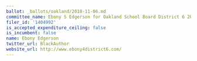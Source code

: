 ```yaml
---
ballot: _ballots/oakland/2018-11-06.md
committee_name: Ebony S Edgerson for Oakland School Board District 6 2018
filer_id: '1404992'
is_accepted_expenditure_ceiling: false
is_incumbent: false
name: Ebony Edgerson
twitter_url: BlackAuthor‏
website_url: http://www.ebony4district6.com/
---
```

